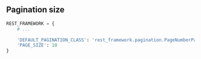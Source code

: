 ## Pagination size
```py
REST_FRAMEWORK = {
    # ...

    'DEFAULT_PAGINATION_CLASS': 'rest_framework.pagination.PageNumberPagination',
    'PAGE_SIZE': 10
}
```
